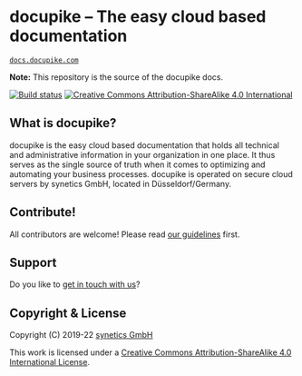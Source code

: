 # docupike – The easy cloud based documentation

[`docs.docupike.com`](https://docs.docupike.com/)

**Note:** This repository is the source of the docupike docs.

[![Build status](https://github.com/docupike/docs/actions/workflows/build.yml/badge.svg?branch=main)](https://github.com/docupike/docs/actions)
[![Creative Commons Attribution-ShareAlike 4.0 International](https://i.creativecommons.org/l/by-sa/4.0/80x15.png)](http://creativecommons.org/licenses/by-sa/4.0/)

## What is docupike?

docupike is the easy cloud based documentation that holds all technical and administrative information in your organization in one place.
It thus serves as the single source of truth when it comes to optimizing and automating your business processes.
docupike is operated on secure cloud servers by synetics GmbH, located in Düsseldorf/Germany.

## Contribute!

All contributors are welcome! Please read [our guidelines](CONTRIBUTING.md) first.

## Support

Do you like to [get in touch with us](SUPPORT.md)?

## Copyright & License

Copyright (C) 2019-22 [synetics GmbH](https://docupike.com/)

This work is licensed under a [Creative Commons Attribution-ShareAlike 4.0 International License](https://creativecommons.org/licenses/by-sa/4.0/).
